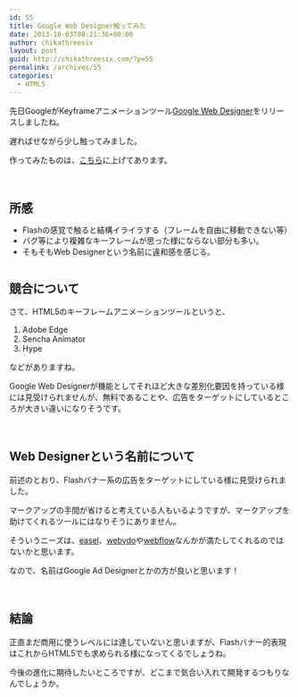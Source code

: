 ```yaml
---
id: 55
title: Google Web Designer触ってみた
date: 2013-10-03T08:21:36+00:00
author: chikathreesix
layout: post
guid: http://chikathreesix.com/?p=55
permalink: /archives/55
categories:
  - HTML5
---
```

先日GoogleがKeyframeアニメーションツール[Google Web Designer](http://www.google.com/webdesigner/)をリリースしましたね。

遅ればせながら少し触ってみました。

<!--more-->

作ってみたものは、[こちら](http://files.chikathreesix.com/gwd)に上げてあります。

&nbsp;

## 所感

  * <span style="line-height: 13px;">Flashの感覚で触ると結構イライラする（フレームを自由に移動できない等）</span>
  * バグ等により複雑なキーフレームが思った様にならない部分も多い。
  * そもそもWeb Designerという名前に違和感を感じる。

# 

## 競合について

さて、HTML5のキーフレームアニメーションツールというと、

  1. <span style="line-height: 13px;">Adobe Edge</span>
  2. Sencha Animator
  3. Hype

などがありますね。

Google Web Designerが機能としてそれほど大きな差別化要因を持っている様には見受けられませんが、無料であることや、広告をターゲットにしているところが大きい違いになりそうです。

&nbsp;

## Web Designerという名前について

前述のとおり、Flashバナー系の広告をターゲットにしている様に見受けられました。

マークアップの手間が省けると考えている人もいるようですが、マークアップを助けてくれるツールにはなりそうにありません。

そういうニーズは、[easel](https://www.easel.io/)、[webydo](http://www.webydo.com/)や[webflow](https://webflow.com/)なんかが満たしてくれるのではないかと思います。

なので、名前はGoogle Ad Designerとかの方が良いと思います！

&nbsp;

## 結論

正直まだ商用に使うレベルには達していないと思いますが、Flashバナー的表現はこれからHTML5でも求められる様になってくるでしょうね。

今後の進化に期待したいところですが、どこまで気合い入れて開発するつもりなんでしょうか。